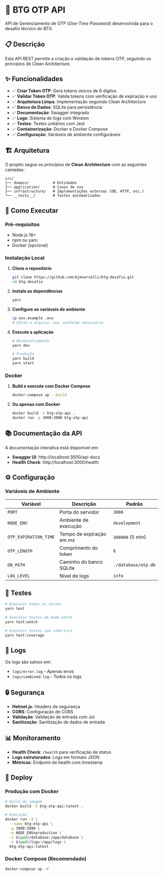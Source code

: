 # 🔐 BTG OTP API

API de Gerenciamento de OTP (*One-Time Password*) desenvolvida para o desafio técnico do BTG.

## 📋 Descrição

Esta API REST permite a criação e validação de tokens OTP, seguindo os princípios de Clean Architecture.

## ✨ Funcionalidades

- ✅ **Criar Token OTP**: Gera tokens únicos de 6 dígitos
- ✅ **Validar Token OTP**: Valida tokens com verificação de expiração e uso
- ✅ **Arquitetura Limpa**: Implementação seguindo Clean Architecture
- ✅ **Banco de Dados**: SQLite para persistência
- ✅ **Documentação**: Swagger integrado
- ✅ **Logs**: Sistema de logs com Winston
- ✅ **Testes**: Testes unitários com Jest
- ✅ **Containerização**: Docker e Docker Compose
- ✅ **Configuração**: Variáveis de ambiente configuráveis

## 🏗️ Arquitetura

O projeto segue os princípios de **Clean Architecture** com as seguintes camadas:

```
src/
├── domain/           # Entidades
├── application/      # Casos de uso
├── infrastructure/   # Implementações externas (DB, HTTP, etc.)
└── __tests__/        # Testes automatizados
```

## 🚀 Como Executar

### Pré-requisitos

- Node.js 18+
- npm ou yarn
- Docker (opcional)

### Instalação Local

1. **Clone o repositório**
   ```bash
   git clone https://github.com/bjmvercelli/btg-desafio.git
   cd btg-desafio
   ```

2. **Instale as dependências**
   ```bash
   yarn
   ```

3. **Configure as variáveis de ambiente**
   ```bash
   cp env.example .env
   # Edite o arquivo .env conforme necessário
   ```

4. **Execute a aplicação**
   ```bash
   # Desenvolvimento
   yarn dev
   
   # Produção
   yarn build
   yarn start
   ```

### Docker

1. **Build e execute com Docker Compose**
   ```bash
   docker-compose up --build
   ```

2. **Ou apenas com Docker**
   ```bash
   docker build -t btg-otp-api .
   docker run -p 3000:3000 btg-otp-api
   ```

## 📚 Documentação da API

A documentação interativa está disponível em:
- **Swagger UI**: http://localhost:3000/api-docs
- **Health Check**: http://localhost:3000/health

## ⚙️ Configuração

### Variáveis de Ambiente

| Variável | Descrição | Padrão |
|----------|-----------|--------|
| `PORT` | Porta do servidor | `3000` |
| `NODE_ENV` | Ambiente de execução | `development` |
| `OTP_EXPIRATION_TIME` | Tempo de expiração em ms | `300000` (5 min) |
| `OTP_LENGTH` | Comprimento do token | `6` |
| `DB_PATH` | Caminho do banco SQLite | `./database/otp.db` |
| `LOG_LEVEL` | Nível de logs | `info` |

## 🧪 Testes

```bash
# Executar todos os testes
yarn test

# Executar testes em modo watch
yarn test:watch

# Executar testes com cobertura
yarn test:coverage
```

## 📝 Logs

Os logs são salvos em:
- `logs/error.log` - Apenas erros
- `logs/combined.log` - Todos os logs

## 🔒 Segurança

- **Helmet.js**: Headers de segurança
- **CORS**: Configuração de CORS
- **Validação**: Validação de entrada com Joi
- **Sanitização**: Sanitização de dados de entrada

## 📊 Monitoramento

- **Health Check**: `/health` para verificação de status
- **Logs estruturados**: Logs em formato JSON
- **Métricas**: Endpoint de health com timestamp

## 🚀 Deploy

### Produção com Docker

```bash
# Build da imagem
docker build -t btg-otp-api:latest .

# Execução
docker run -d \
  --name btg-otp-api \
  -p 3000:3000 \
  -e NODE_ENV=production \
  -v $(pwd)/database:/app/database \
  -v $(pwd)/logs:/app/logs \
  btg-otp-api:latest
```

### Docker Compose (Recomendado)

```bash
docker-compose up -d
```
